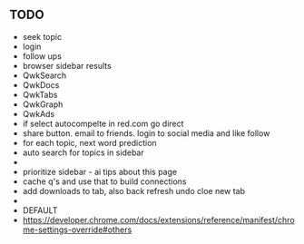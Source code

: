 ## TODO

 * seek topic
 * login
 * follow ups
 * browser sidebar results
 * QwkSearch
 * QwkDocs
 * QwkTabs
 * QwkGraph
 * QwkAds
 * if select autocompelte in red.com go direct
 * share button. email to friends. login to social media and like follow
 * for each topic, next word prediction
 * auto search for topics in sidebar
 * 
 * prioritize sidebar - ai tips about this page
 * cache q's and use that to build connections
 * add downloads to tab, also back refresh undo cloe new tab
 * 
 * DEFAULT
 * https://developer.chrome.com/docs/extensions/reference/manifest/chrome-settings-override#others